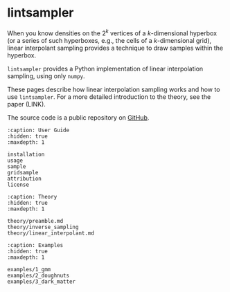 # lintsampler

When you know densities on the $2^k$ vertices of a $k$-dimensional hyperbox (or a series of such hyperboxes, e.g., the cells of a $k$-dimensional grid), linear interpolant sampling provides a technique to draw samples within the hyperbox.

`lintsampler` provides a Python implementation of linear interpolation sampling, using only `numpy`.

These pages describe how linear interpolation sampling works and how to use `lintsampler`. For a more detailed introduction to the theory, see the paper (LINK).

The source code is a public repository on [GitHub](https://github.com/aneeshnaik/lintsampler).

```{toctree}
:caption: User Guide
:hidden: true
:maxdepth: 1

installation
usage
sample
gridsample
attribution
license
```

```{toctree}
:caption: Theory
:hidden: true
:maxdepth: 1

theory/preamble.md
theory/inverse_sampling
theory/linear_interpolant.md
```

```{toctree}
:caption: Examples
:hidden: true
:maxdepth: 1

examples/1_gmm
examples/2_doughnuts
examples/3_dark_matter
```
